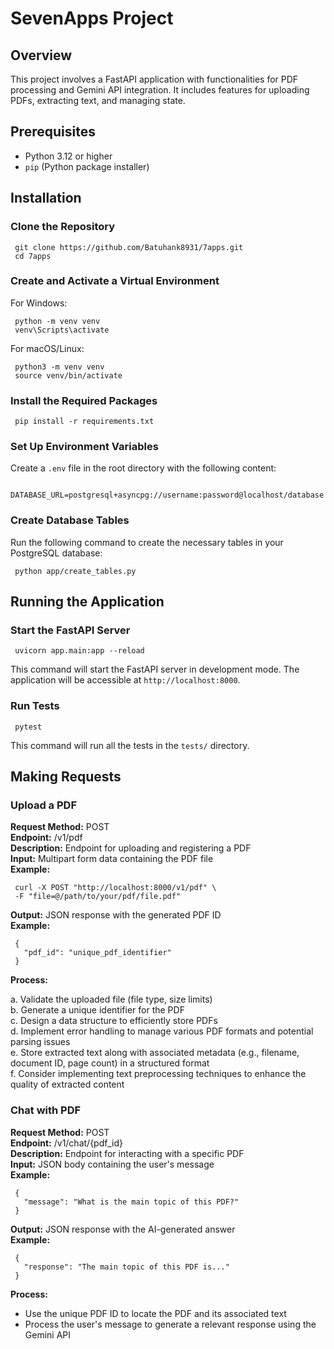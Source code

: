 # SevenApps Project

## Overview

This project involves a FastAPI application with functionalities for PDF processing and Gemini API integration. It includes features for uploading PDFs, extracting text, and managing state.

## Prerequisites

- Python 3.12 or higher
- `pip` (Python package installer)

## Installation

### Clone the Repository

     git clone https://github.com/Batuhank8931/7apps.git
     cd 7apps

### Create and Activate a Virtual Environment

For Windows:

     python -m venv venv
     venv\Scripts\activate

For macOS/Linux:

     python3 -m venv venv
     source venv/bin/activate

### Install the Required Packages

     pip install -r requirements.txt

### Set Up Environment Variables

Create a `.env` file in the root directory with the following content:

     DATABASE_URL=postgresql+asyncpg://username:password@localhost/database

### Create Database Tables

Run the following command to create the necessary tables in your PostgreSQL database:

     python app/create_tables.py

## Running the Application

### Start the FastAPI Server

     uvicorn app.main:app --reload

This command will start the FastAPI server in development mode. The application will be accessible at `http://localhost:8000`.

### Run Tests

     pytest

This command will run all the tests in the `tests/` directory.

## Making Requests

### Upload a PDF

**Request Method:** POST  
**Endpoint:** /v1/pdf  
**Description:** Endpoint for uploading and registering a PDF  
**Input:** Multipart form data containing the PDF file  
**Example:**

     curl -X POST "http://localhost:8000/v1/pdf" \
     -F "file=@/path/to/your/pdf/file.pdf"

**Output:** JSON response with the generated PDF ID  
**Example:**

     {
       "pdf_id": "unique_pdf_identifier"
     }

**Process:**

a. Validate the uploaded file (file type, size limits)  
b. Generate a unique identifier for the PDF  
c. Design a data structure to efficiently store PDFs  
d. Implement error handling to manage various PDF formats and potential parsing issues  
e. Store extracted text along with associated metadata (e.g., filename, document ID, page count) in a structured format  
f. Consider implementing text preprocessing techniques to enhance the quality of extracted content  

### Chat with PDF

**Request Method:** POST  
**Endpoint:** /v1/chat/{pdf_id}  
**Description:** Endpoint for interacting with a specific PDF  
**Input:** JSON body containing the user's message  
**Example:**

     {
       "message": "What is the main topic of this PDF?"
     }

**Output:** JSON response with the AI-generated answer  
**Example:**

     {
       "response": "The main topic of this PDF is..."
     }

**Process:**

- Use the unique PDF ID to locate the PDF and its associated text  
- Process the user's message to generate a relevant response using the Gemini API
